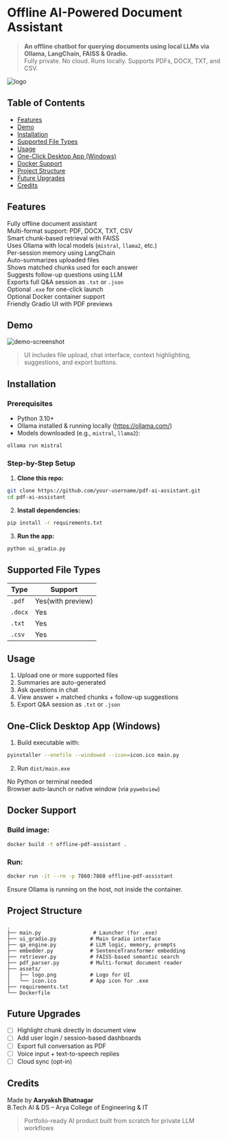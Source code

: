 #  Offline AI-Powered Document Assistant

> **An offline chatbot for querying documents using local LLMs via Ollama, LangChain, FAISS & Gradio.**  
> Fully private. No cloud. Runs locally. Supports PDFs, DOCX, TXT, and CSV.

![logo](assets/logo.png)

##  Table of Contents

- [ Features](#-features)
- [ Demo](#-demo)
- [ Installation](#️-installation)
- [ Supported File Types](#-supported-file-types)
- [ Usage](#-usage)
- [ One-Click Desktop App (Windows)](#-one-click-desktop-app-windows)
- [ Docker Support](#-docker-support)
- [ Project Structure](#️-project-structure)
- [ Future Upgrades](#-future-upgrades)
- [ Credits](#-credits)

##  Features

 Fully offline document assistant  
 Multi-format support: PDF, DOCX, TXT, CSV  
 Smart chunk-based retrieval with FAISS  
 Uses Ollama with local models (`mistral`, `llama2`, etc.)  
 Per-session memory using LangChain  
 Auto-summarizes uploaded files  
 Shows matched chunks used for each answer  
 Suggests follow-up questions using LLM  
 Exports full Q&A session as `.txt` or `.json`  
 Optional `.exe` for one-click launch  
 Optional Docker container support  
 Friendly Gradio UI with PDF previews  

##  Demo

![demo-screenshot](assets/demo.png)  
> UI includes file upload, chat interface, context highlighting, suggestions, and export buttons.

##  Installation

###  Prerequisites

- Python 3.10+
- Ollama installed & running locally (https://ollama.com/)
- Models downloaded (e.g., `mistral`, `llama2`):

```bash
ollama run mistral
```

###  Step-by-Step Setup

1. **Clone this repo:**

```bash
git clone https://github.com/your-username/pdf-ai-assistant.git
cd pdf-ai-assistant
```

2. **Install dependencies:**

```bash
pip install -r requirements.txt
```

3. **Run the app:**

```bash
python ui_gradio.py
```

##  Supported File Types

| Type | Support |
|------|---------|
| `.pdf` |  Yes(with preview) |
| `.docx` | Yes |
| `.txt` | Yes |
| `.csv` | Yes |

##  Usage

1. Upload one or more supported files  
2. Summaries are auto-generated  
3. Ask questions in chat  
4. View answer + matched chunks + follow-up suggestions  
5. Export Q&A session as `.txt` or `.json`

##  One-Click Desktop App (Windows)

1. Build executable with:

```bash
pyinstaller --onefile --windowed --icon=icon.ico main.py
```

2. Run `dist/main.exe`

 No Python or terminal needed  
 Browser auto-launch or native window (via `pywebview`)

##  Docker Support

###  Build image:

```bash
docker build -t offline-pdf-assistant .
```

###  Run:

```bash
docker run -it --rm -p 7860:7860 offline-pdf-assistant
```

Ensure Ollama is running on the host, not inside the container.

##  Project Structure

```
.
├── main.py                 # Launcher (for .exe)
├── ui_gradio.py           # Main Gradio interface
├── qa_engine.py           # LLM logic, memory, prompts
├── embedder.py            # SentenceTransformer embedding
├── retriever.py           # FAISS-based semantic search
├── pdf_parser.py          # Multi-format document reader
├── assets/
│   ├── logo.png           # Logo for UI
│   └── icon.ico           # App icon for .exe
├── requirements.txt
└── Dockerfile
```

##  Future Upgrades

- [ ] Highlight chunk directly in document view  
- [ ] Add user login / session-based dashboards  
- [ ] Export full conversation as PDF  
- [ ] Voice input + text-to-speech replies  
- [ ] Cloud sync (opt-in)

##  Credits

Made by **Aaryaksh Bhatnagar**  
B.Tech AI & DS – Arya College of Engineering & IT  
> Portfolio-ready AI product built from scratch for private LLM workflows
